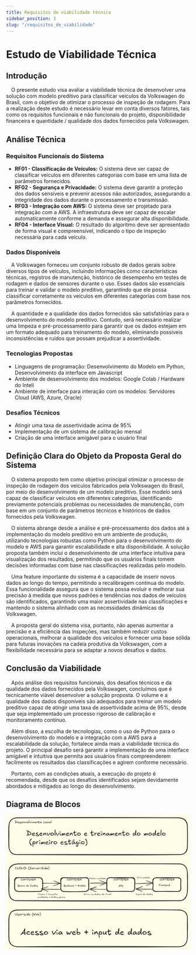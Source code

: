 ```yaml
---
title: Requisitos de viabilidade técnica
sidebar_position: 3
slug: "/requisitos_de_viabilidade"
---
```


# Estudo de Viabilidade Técnica

## Introdução

&emsp;O presente estudo visa avaliar a viabilidade técnica de desenvolver uma solução com modelo preditivo para classificar veículos da Volkswagen do Brasil, com o objetivo de otimizar o processo de inspeção de rodagem. Para a realização deste estudo é necessário levar em conta diversos fatores, tais como os requisitos funcionais e não funcionais do projeto, disponibilidade financeira e quantidade / qualidade dos dados fornecidos pela Volkswagen.

## Análise Técnica

### Requisitos Funcionais do Sistema
- **RF01 - Classificação de Veículos:** O sistema deve ser capaz de classificar veículos em diferentes categorias com base em uma lista de parâmetros fornecidos.
- **RF02 - Segurança e Privacidade:** O sistema deve garantir a proteção dos dados sensíveis e prevenir acessos não autorizados, assegurando a integridade dos dados durante o processamento e transmissão.
- **RF03 - Integração com AWS:** O sistema deve ser projetado para integração com a AWS. A infraestrutura deve ser capaz de escalar automaticamente conforme a demanda e assegurar alta disponibilidade.
- **RF04 - Interface Visual:** O resultado do algoritmo deve ser apresentado de forma visual e compreensível, indicando o tipo de inspeção necessária para cada veículo.

### Dados Disponíveis

&emsp;A Volkswagen forneceu um conjunto robusto de dados gerais sobre diversos tipos de veículos, incluindo informações como características técnicas, registros de manutenção, histórico de desempenho em testes de rodagem e dados de sensores durante o uso. Esses dados são essenciais para treinar e validar o modelo preditivo, garantindo que ele possa classificar corretamente os veículos em diferentes categorias com base nos parâmetros fornecidos.

&emsp;A quantidade e a qualidade dos dados fornecidos são satisfatórias para o desenvolvimento do modelo preditivo. Contudo, será necessário realizar uma limpeza e pré-processamento para garantir que os dados estejam em um formato adequado para treinamento do modelo, eliminando possíveis inconsistências e ruídos que possam prejudicar a assertividade.

### Tecnologias Propostas

- Linguagens de programação: Desenvolvimento do Modelo em Python, Desenvolvimento da interface em Javascript
- Ambiente de desenvolvimento dos modelos: Google Colab / Hardware do Inteli
- Ambiente de interface para interação com os modelos: Servidores Cloud (AWS, Azure, Oracle)

### Desafios Técnicos

- Atingir uma taxa de assertividade acima de 95%
- Implementação de um sistema de calibração mensal
- Criação de uma interface amigável para o usuário final

## Definição Clara do Objeto da Proposta Geral do Sistema

&emsp;O sistema proposto tem como objetivo principal otimizar o processo de inspeção de rodagem dos veículos fabricados pela Volkswagen do Brasil, por meio do desenvolvimento de um modelo preditivo. Esse modelo será capaz de classificar veículos em diferentes categorias, identificando previamente potenciais problemas ou necessidades de manutenção, com base em um conjunto de parâmetros técnicos e históricos de dados fornecidos pela Volkswagen.

&emsp;O sistema abrange desde a análise e pré-processamento dos dados até a implementação do modelo preditivo em um ambiente de produção, utilizando tecnologias robustas como Python para o desenvolvimento do modelo e AWS para garantir escalabilidade e alta disponibilidade. A solução proposta também inclui o desenvolvimento de uma interface intuitiva para visualização dos resultados, permitindo que os usuários finais tomem decisões informadas com base nas classificações realizadas pelo modelo.

&emsp;Uma feature importante do sistema é a capacidade de inserir novos dados ao longo do tempo, permitindo a recalibragem contínua do modelo. Essa funcionalidade assegura que o sistema possa evoluir e melhorar sua precisão à medida que novos padrões e tendências nos dados de veículos são identificados, garantindo uma maior assertividade nas classificações e mantendo o sistema alinhado com as necessidades dinâmicas da Volkswagen.

&emsp;A proposta geral do sistema visa, portanto, não apenas aumentar a precisão e a eficiência das inspeções, mas também reduzir custos operacionais, melhorar a qualidade dos veículos e fornecer uma base sólida para futuras inovações na cadeia produtiva da Volkswagen, com a flexibilidade necessária para se adaptar a novos desafios e dados.

## Conclusão da Viabilidade

&emsp;Após análise dos requisitos funcionais, dos desafios técnicos e da qualidade dos dados fornecidos pela Volkswagen, concluímos que é tecnicamente viável desenvolver a solução proposta. O volume e a qualidade dos dados disponíveis são adequados para treinar um modelo preditivo capaz de atingir uma taxa de assertividade acima de 95%, desde que seja implementado um processo rigoroso de calibração e monitoramento contínuo.

&emsp;Além disso, a escolha de tecnologias, como o uso de Python para o desenvolvimento do modelo e a integração com a AWS para a escalabilidade da solução, fortalece ainda mais a viabilidade técnica do projeto. O principal desafio será garantir a implementação de uma interface amigável e intuitiva que permita aos usuários finais compreenderem facilmente os resultados das classificações e agirem conforme necessário.

&emsp;Portanto, com as condições atuais, a execução do projeto é recomendada, desde que os desafios identificados sejam devidamente abordados e mitigados ao longo do desenvolvimento.

## Diagrama de Blocos

![Diagrama de Blocos](../../../../static/sprint_1/diagrama_de_blocos.png)


